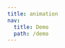 ```yaml
---
title: animation
nav:
  title: Demo
  path: /demo
---
```


<code src="../examples/uncontrolled.tsx"></code>
